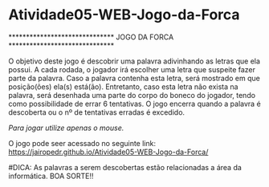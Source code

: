 # Atividade05-WEB-Jogo-da-Forca

****************************** JOGO DA FORCA ******************************

O objetivo deste jogo é descobrir uma palavra adivinhando as letras que ela possui. A cada rodada, o jogador irá escolher uma letra que suspeite fazer parte da palavra. Caso a palavra contenha esta letra, será mostrado em que posição(ões) ela(s) está(ão). Entretanto, caso esta letra não exista na palavra, será desenhada uma parte do corpo do boneco do jogador, tendo como possibilidade de errar 6 tentativas. O jogo encerra quando a palavra é descoberta ou o nº de tentativas erradas é excedido.

*Para jogar utilize apenas o mouse.*

O jogo pode seer acessado no seguinte link: https://jairopedr.github.io/Atividade05-WEB-Jogo-da-Forca/

#DICA: As palavras a serem descobertas estão relacionadas a área da informática. BOA SORTE!!
